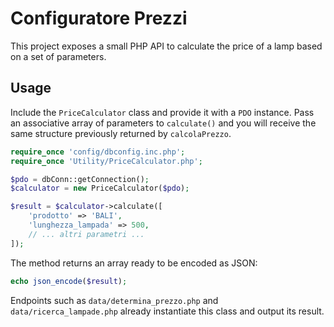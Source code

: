 # Configuratore Prezzi

This project exposes a small PHP API to calculate the price of a lamp based on a set of parameters.

## Usage

Include the `PriceCalculator` class and provide it with a `PDO` instance. Pass an associative array of parameters to `calculate()` and you will receive the same structure previously returned by `calcolaPrezzo`.

```php
require_once 'config/dbconfig.inc.php';
require_once 'Utility/PriceCalculator.php';

$pdo = dbConn::getConnection();
$calculator = new PriceCalculator($pdo);

$result = $calculator->calculate([
    'prodotto' => 'BALI',
    'lunghezza_lampada' => 500,
    // ... altri parametri ...
]);
```

The method returns an array ready to be encoded as JSON:

```php
echo json_encode($result);
```

Endpoints such as `data/determina_prezzo.php` and `data/ricerca_lampade.php` already instantiate this class and output its result.
